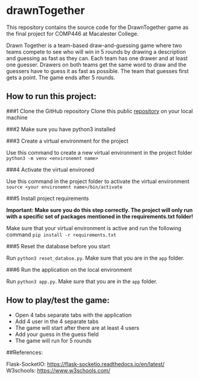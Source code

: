 # drawnTogether
This repository contains the source code for the DrawnTogether game as the final project for COMP446 at Macalester College.

Drawn Together is a team-based draw-and-guessing game where two teams compete to see who will win in 5 rounds by drawing a description and guessing as fast as they can. 
Each team has one drawer and at least one guesser. Drawers on both teams get the same word to draw and the guessers have to guess it as fast as possible. The team that guesses first gets a point. The game ends after 5 rounds. 

## How to run this project:

###1 Clone the GitHub repository
Clone this public [repository](https://github.com/LunguRadu/drawnTogether) on your local machine

###2 Make sure you have python3 installed

###3 Create a virtual environment for the project

Use this command to create a new virtual environment in the project folder `python3 -m venv <environemnt name>`

###4 Activate the virtual environed 

Use this command in the project folder to activate the virtual environment 
`source <your environemnt name>/bin/activate`


###5 Install project requirements 

<strong> Important: Make sure you do this step correctly. The project will only run with a specific set of packages mentioned in the requirements.txt folder!</strong>

Make sure that your virtual environment is active and run the following command
`pip install -r requirements.txt`


###5 Reset the database before you start 

Run `python3 reset_databse.py`. Make sure that you are in the `app` folder. 

###6 Run the application on the local environment

Run `python3 app.py`. Make sure that you are in the `app` folder. 

## How to play/test the game:

- Open 4 tabs separate tabs with the application
- Add 4 user in the 4 separate tabs
- The game will start after there are at least 4 users
- Add your guess in the guess field
- The game will run for 5 rounds

##References:

Flask-SocketIO: https://flask-socketio.readthedocs.io/en/latest/  
W3schools: https://www.w3schools.com/


